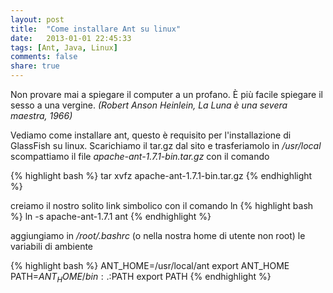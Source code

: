 ```yaml
---
layout: post
title:  "Come installare Ant su linux"
date:   2013-01-01 22:45:33
tags: [Ant, Java, Linux]
comments: false
share: true
---
```


Non provare mai a spiegare il computer a un profano. È più facile spiegare il sesso a una vergine.
*(Robert Anson Heinlein, La Luna è una severa maestra, 1966)*

Vediamo come installare ant, questo è requisito per l'installazione di GlassFish su linux.
Scarichiamo il tar.gz dal sito e trasferiamolo in */usr/local*
scompattiamo il file *apache-ant-1.7.1-bin.tar.gz*
con il comando

{% highlight bash %}
tar xvfz apache-ant-1.7.1-bin.tar.gz
{% endhighlight %}

creiamo il nostro solito link simbolico con il comando ln
{% highlight bash %}
ln -s apache-ant-1.7.1 ant
{% endhighlight %}

aggiungiamo in */root/.bashrc* (o nella nostra home di utente non root) le variabili di ambiente

{% highlight bash %}
ANT_HOME=/usr/local/ant
export ANT_HOME
PATH=$ANT_HOME/bin:.:$PATH
export PATH
{% endhighlight %}


